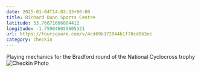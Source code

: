```yaml
---
date: 2025-01-04T14:03:33+00:00
title: Richard Dunn Sports Centre
latitude: 53.76671666804412
longitude: -1.759046055805321
url: https://foursquare.com/v/4cd69b372944b1f78cd863ec
category: checkin
---
```

Playing mechanics for the Bradford round of the National Cyclocross trophy
<img src="https://fastly.4sqi.net/img/general/original/16978642_3CdVrCsI8hLDLX5_r55wGwGE-A2-opIWLfyRrFBVgz0.jpg" alt="Checkin Photo" />
